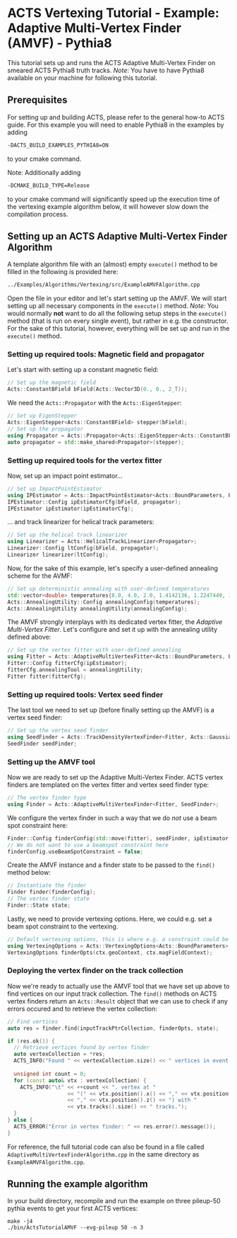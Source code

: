 # ACTS Vertexing Tutorial - Example: Adaptive Multi-Vertex Finder (AMVF) - Pythia8
This tutorial sets up and runs the ACTS Adaptive Multi-Vertex Finder on smeared ACTS Pythia8 truth tracks.
*Note*: You have to have Pythia8 available on your machine for following this tutorial.
## Prerequisites
For setting up and building ACTS, please refer to the general how-to ACTS guide. For this example you will need to enable Pythia8 in the examples by adding
```bash
-DACTS_BUILD_EXAMPLES_PYTHIA8=ON
```
to your cmake command.

Note: Additionally adding
```bash
-DCMAKE_BUILD_TYPE=Release
```
to your cmake command will significantly speed up the execution time of the vertexing example algorithm below, it will however slow down the compilation process.

## Setting up an ACTS Adaptive Multi-Vertex Finder Algorithm

A template algorithm file with an (almost) empty ```execute()``` method to be filled in the following is provided here:
```bash
../Examples/Algorithms/Vertexing/src/ExampleAMVFAlgorithm.cpp
```
Open the file in your editor and let's start setting up the AMVF. We will start setting up all necessary components in the ```execute()``` method.
*Note:* You would normally **not** want to do all the following setup steps in the ```execute()``` method (that is run on every single event), but rather in e.g. the constructor. For the sake of this tutorial, however, everything will be set up and run in the ```execute()``` method.

### Setting up required tools: Magnetic field and propagator
Let's start with setting up a constant magnetic field:
```cpp
// Set up the magnetic field
Acts::ConstantBField bField(Acts::Vector3D(0., 0., 2_T));
```
We need the ```Acts::Propagator``` with the ```Acts::EigenStepper```:
```cpp
// Set up EigenStepper
Acts::EigenStepper<Acts::ConstantBField> stepper(bField);
// Set up the propagator
using Propagator = Acts::Propagator<Acts::EigenStepper<Acts::ConstantBField>>;
auto propagator = std::make_shared<Propagator>(stepper);
```
### Setting up required tools for the vertex fitter
Now, set up an impact point estimator...
```cpp
// Set up ImpactPointEstimator
using IPEstimator = Acts::ImpactPointEstimator<Acts::BoundParameters, Propagator>;
IPEstimator::Config ipEstimatorCfg(bField, propagator);
IPEstimator ipEstimator(ipEstimatorCfg);
```
... and track linearizer for helical track parameters:
```cpp
// Set up the helical track linearizer
using Linearizer = Acts::HelicalTrackLinearizer<Propagator>;
Linearizer::Config ltConfig(bField, propagator);
Linearizer linearizer(ltConfig);
```
Now, for the sake of this example, let's specify a user-defined annealing scheme for the AVMF:
```cpp
// Set up deterministic annealing with user-defined temperatures
std::vector<double> temperatures{8.0, 4.0, 2.0, 1.4142136, 1.2247449, 1.0};
Acts::AnnealingUtility::Config annealingConfig(temperatures);
Acts::AnnealingUtility annealingUtility(annealingConfig);
```
The AMVF strongly interplays with its dedicated vertex fitter, the *Adaptive Multi-Vertex Fitter*. Let's configure and set it up with the annealing utility defined above:
```cpp
// Set up the vertex fitter with user-defined annealing
using Fitter = Acts::AdaptiveMultiVertexFitter<Acts::BoundParameters, Linearizer>;
Fitter::Config fitterCfg(ipEstimator);
fitterCfg.annealingTool = annealingUtility;
Fitter fitter(fitterCfg);
```
### Setting up required tools: Vertex seed finder
The last tool we need to set up (before finally setting up the AMVF) is a vertex seed finder:
```cpp
// Set up the vertex seed finder
using SeedFinder = Acts::TrackDensityVertexFinder<Fitter, Acts::GaussianTrackDensity>;
SeedFinder seedFinder;
```
### Setting up the AMVF tool
Now we are ready to set up the Adaptive Multi-Vertex Finder. ACTS vertex finders are templated on the vertex fitter and vertex seed finder type:
```cpp
// The vertex finder type
using Finder = Acts::AdaptiveMultiVertexFinder<Fitter, SeedFinder>;
```
We configure the vertex finder in such a way that we do *not* use a beam spot constraint here:
```cpp
Finder::Config finderConfig(std::move(fitter), seedFinder, ipEstimator, linearizer);
// We do not want to use a beamspot constraint here
finderConfig.useBeamSpotConstraint = false;
```
Create the AMVF instance and a finder state to be passed to the ```find()``` method below:
```cpp
// Instantiate the finder 
Finder finder(finderConfig);
// The vertex finder state
Finder::State state;
```
Lastly, we need to provide vertexing options. Here, we could e.g. set a beam spot constraint to the vertexing.
```cpp
// Default vertexing options, this is where e.g. a constraint could be set
using VertexingOptions = Acts::VertexingOptions<Acts::BoundParameters>;
VertexingOptions finderOpts(ctx.geoContext, ctx.magFieldContext);
 ```
 ### Deploying the vertex finder on the track collection
 Now we're ready to actually use the AMVF tool that we have set up above to find vertices on our input track collection. The ```find()``` methods on ACTS vertex finders return an ```Acts::Result``` object that we can use to check if any errors occured and to retrieve the vertex collection:
```cpp
// Find vertices
auto res = finder.find(inputTrackPtrCollection, finderOpts, state);

if (res.ok()) {
  // Retrieve vertices found by vertex finder
  auto vertexCollection = *res;
  ACTS_INFO("Found " << vertexCollection.size() << " vertices in event.");
  
  unsigned int count = 0;
  for (const auto& vtx : vertexCollection) {
    ACTS_INFO("\t" << ++count << ". vertex at "
                   << "(" << vtx.position().x() << "," << vtx.position().y()
                   << "," << vtx.position().z() << ") with "
                   << vtx.tracks().size() << " tracks.");
  }
} else {
  ACTS_ERROR("Error in vertex finder: " << res.error().message());
}
```
 For reference, the full tutorial code can also be found in a file called ```AdaptiveMultiVertexFinderAlgorithm.cpp``` in the same directory as ```ExampleAMVFAlgorithm.cpp```.
 ## Running the example algorithm
 In your build directory, recompile and run the example on three pileup-50 pythia events to get your first ACTS vertices:
```
make -j4
./bin/ActsTutorialAMVF --evg-pileup 50 -n 3
```